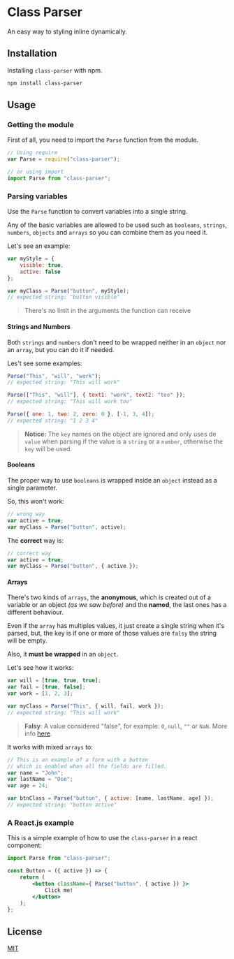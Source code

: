 # Class Parser
An easy way to styling inline dynamically.

## Installation
Installing `class-parser` with npm.
```bash
npm install class-parser
```

## Usage
### Getting the module
First of all, you need to import the `Parse` function from the module.
```js
// Using require
var Parse = require("class-parser");

// or using import
import Parse from "class-parser";
```
### Parsing variables
Use the `Parse` function to convert variables into a single string.

Any of the basic variables are allowed to be used such as `booleans`, `strings`, `numbers`, `objects` and `arrays` so you can combine them as you need it.

Let's see an example:
```js
var myStyle = {
    visible: true,
    active: false
};

var myClass = Parse("button", myStyle);
// expected string: "button visible"
```
> There's no limit in the arguments the function can receive

#### Strings and Numbers
Both `strings` and `numbers` don't need to be wrapped neither in an `object` nor an `array`, but you can do it if needed.

Les't see some examples:
```js
Parse("This", "will", "work");
// expected string: "This will work"

Parse(["This", "will"], { text1: "work", text2: "too" });
// expected string: "This will work too"

Parse({ one: 1, two: 2, zero: 0 }, [-1, 3, 4]);
// expected string: "1 2 3 4"
```
> **Notice:** The `key` names on the object are ignored and only uses de `value` when parsing if the value is a `string` or a `number`, otherwise the `key` will be used.

#### Booleans
The proper way to use `booleans` is wrapped inside an `object` instead as a single parameter.

So, this won't work:
```js
// wrong way
var active = true;
var myClass = Parse("button", active);
```

The **correct** way is:
```js
// correct way
var active = true;
var myClass = Parse("button", { active });
```

#### Arrays
There's two kinds of `arrays`, the **anonymous**, which is created out of a variable or an object _(as we saw before)_ and the **named**, the last ones has a different behaviour.

Even if the `array` has multiples values, it just create a single string when it's parsed, but, the key is if one or more of those values are `falsy` the string will be empty.

Also, it **must be wrapped** in an `object`.

Let's see how it works:
```js
var will = [true, true, true];
var fail = [true, false];
var work = [1, 2, 3];

var myClass = Parse("This", { will, fail, work });
// expected string: "This will work"
```
> **Falsy**: A value considered "false", for example: `0`, `null`, `""` or `NaN`.
> More info [here](https://developer.mozilla.org/en-US/docs/Glossary/Falsy "here").

It works with mixed `arrays` to:
```js
// This is an example of a form with a button
// which is enabled when all the fields are filled.
var name = "John";
var lastName = "Doe";
var age = 24;

var btnClass = Parse("button", { active: [name, lastName, age] });
// expected string: "button active"
```

### A React.js example
This is a simple example of how to use the `class-parser` in a react component:
```jsx
import Parse from "class-parser";

const Button = ({ active }) => {
    return (
        <button className={ Parse("button", { active }) }>
            Click me!
        </button>
    );
};
```

## License
[MIT](https://choosealicense.com/licenses/mit/)
